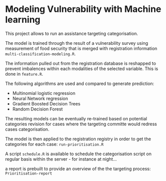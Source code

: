 # Modeling Vulnerability with Machine learning

This project allows to run an assistance targeting categorisation.

The model is trained through the result of a vulnerability survey using measurement of food security that is merged with registration information `multi-classification-modeling.R`.

The information pulled out from the registration database is reshapped to prevent imbalences within each modalities of the selected variable. This is done in `feature.R`.

The following algorithms are used and compared to generate prediction: 

 * Multinomial logistic regression 
 * Neural Network regression 
 * Gradient Boosted Decision Trees
 * Random Decision Forest
 
The resulting models can be eventually re-trained based on potential categories revision for cases where the targeting committe  would redress cases categorisation.

The model is then applied to the registration registry in order to get the categories for each case: `run-prioritisation.R`

A script `schedule.R` is available to schedule the categorisation script on regular basis within the server - for instance at night...

a report is prebuilt to provide an overview of the the targeting process: `Prioritisation-report`
